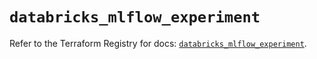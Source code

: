 # `databricks_mlflow_experiment`

Refer to the Terraform Registry for docs: [`databricks_mlflow_experiment`](https://registry.terraform.io/providers/databricks/databricks/1.41.0/docs/resources/mlflow_experiment).
